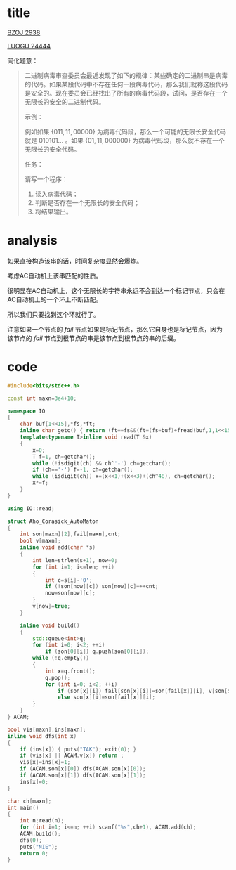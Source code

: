 # title

[BZOJ 2938](https://lydsy.com/JudgeOnline/problem.php?id=2938)

[LUOGU 24444](https://www.luogu.org/problem/P2444)

简化题意：

>二进制病毒审查委员会最近发现了如下的规律：某些确定的二进制串是病毒的代码。如果某段代码中不存在任何一段病毒代码，那么我们就称这段代码是安全的。现在委员会已经找出了所有的病毒代码段，试问，是否存在一个无限长的安全的二进制代码。
>
>示例：
>
>例如如果 $\{011, 11, 00000\}$ 为病毒代码段，那么一个可能的无限长安全代码就是 $010101…$ 。如果 $\{01, 11, 000000\}$ 为病毒代码段，那么就不存在一个无限长的安全代码。
>
>任务：
>
>请写一个程序：
>
>1. 读入病毒代码；
>2. 判断是否存在一个无限长的安全代码；
>3. 将结果输出。

# analysis

如果直接构造该串的话，时间复杂度显然会爆炸。

考虑AC自动机上该串匹配的性质。

很明显在AC自动机上，这个无限长的字符串永远不会到达一个标记节点，只会在AC自动机上的一个环上不断匹配。

所以我们只要找到这个环就行了。

注意如果一个节点的 $fail$ 节点如果是标记节点，那么它自身也是标记节点，因为该节点的 $fail$ 节点到根节点的串是该节点到根节点的串的后缀。

# code

```cpp
#include<bits/stdc++.h>

const int maxn=3e4+10;

namespace IO
{
	char buf[1<<15],*fs,*ft;
	inline char getc() { return (ft==fs&&(ft=(fs=buf)+fread(buf,1,1<<15,stdin),ft==fs))?0:*fs++; }
	template<typename T>inline void read(T &x)
	{
		x=0;
		T f=1, ch=getchar();
		while (!isdigit(ch) && ch^'-') ch=getchar();
		if (ch=='-') f=-1, ch=getchar();
		while (isdigit(ch)) x=(x<<1)+(x<<3)+(ch^48), ch=getchar();
		x*=f;
	}
}

using IO::read;

struct Aho_Corasick_AutoMaton
{
	int son[maxn][2],fail[maxn],cnt;
	bool v[maxn];
	inline void add(char *s)
	{
		int len=strlen(s+1), now=0;
		for (int i=1; i<=len; ++i)
		{
			int c=s[i]-'0';
			if (!son[now][c]) son[now][c]=++cnt;
			now=son[now][c];
		}
		v[now]=true;
	}

	inline void build()
	{
		std::queue<int>q;
		for (int i=0; i<2; ++i)
			if (son[0][i]) q.push(son[0][i]);
		while (!q.empty())
		{
			int x=q.front();
			q.pop();
			for (int i=0; i<2; ++i)
				if (son[x][i]) fail[son[x][i]]=son[fail[x]][i], v[son[x][i]]|=v[fail[son[x][i]]], q.push(son[x][i]);
				else son[x][i]=son[fail[x]][i];
		}
	}
} ACAM;

bool vis[maxn],ins[maxn];
inline void dfs(int x)
{
	if (ins[x]) { puts("TAK"); exit(0); }
    if (vis[x] || ACAM.v[x]) return ;
    vis[x]=ins[x]=1;
    if (ACAM.son[x][0]) dfs(ACAM.son[x][0]);
    if (ACAM.son[x][1]) dfs(ACAM.son[x][1]);
    ins[x]=0;
}

char ch[maxn];
int main()
{
	int n;read(n);
	for (int i=1; i<=n; ++i) scanf("%s",ch+1), ACAM.add(ch);
	ACAM.build();
	dfs(0);
	puts("NIE");
	return 0;
}
```